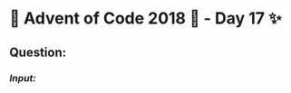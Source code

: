 # :christmas_tree: Advent of Code 2018 :christmas_tree: - Day 17 :sparkles:
## Question: 
>
>
>

### *Input:*

>
>
>